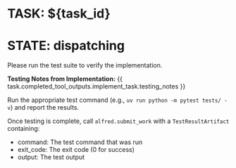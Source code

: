 # TASK: ${task_id}
# STATE: dispatching

Please run the test suite to verify the implementation.

**Testing Notes from Implementation:**
{{ task.completed_tool_outputs.implement_task.testing_notes }}

Run the appropriate test command (e.g., `uv run python -m pytest tests/ -v`) and report the results.

Once testing is complete, call `alfred.submit_work` with a `TestResultArtifact` containing:
- command: The test command that was run
- exit_code: The exit code (0 for success)
- output: The test output